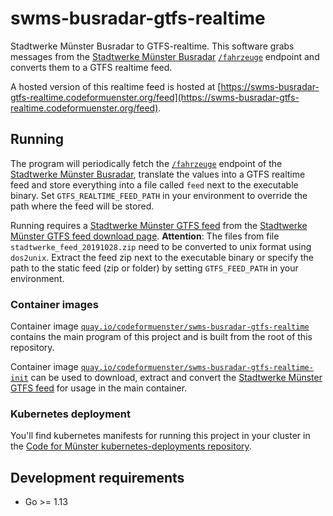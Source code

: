 # swms-busradar-gtfs-realtime

Stadtwerke Münster Busradar to GTFS-realtime. This software grabs messages from the [Stadtwerke Münster Busradar] [`/fahrzeuge`] endpoint and converts them to a GTFS realtime feed.

A hosted version of this realtime feed is hosted at [https://swms-busradar-gtfs-realtime.codeformuenster.org/feed](https://swms-busradar-gtfs-realtime.codeformuenster.org/feed).

## Running

The program will periodically fetch the [`/fahrzeuge`] endpoint of the [Stadtwerke Münster Busradar], translate the values into a GTFS realtime feed and store everything into a file called `feed` next to the executable binary. Set `GTFS_REALTIME_FEED_PATH` in your environment to override the path where the feed will be stored.

Running requires a [Stadtwerke Münster GTFS feed] from the [Stadtwerke Münster GTFS feed download page]. **Attention**: The files from file `stadtwerke_feed_20191028.zip` need to be converted to unix format using `dos2unix`. Extract the feed zip next to the executable binary or specify the path to the static feed (zip or folder) by setting `GTFS_FEED_PATH` in your environment.

### Container images

Container image [`quay.io/codeformuenster/swms-busradar-gtfs-realtime`] contains the main program of this project and is built from the root of this repository.

Container image [`quay.io/codeformuenster/swms-busradar-gtfs-realtime-init`] can be used to download, extract and convert the [Stadtwerke Münster GTFS feed] for usage in the main container.

### Kubernetes deployment

You'll find kubernetes manifests for running this project in your cluster in the [Code for Münster kubernetes-deployments repository].

## Development requirements

- Go >= 1.13

[Stadtwerke Münster GTFS feed]: https://www.stadtwerke-muenster.de/fileadmin/stwms/busverkehr/kundencenter/dokumente/GTFS/stadtwerke_feed_20191028.zip
[Stadtwerke Münster GTFS feed download page]: https://www.stadtwerke-muenster.de/privatkunden/mobilitaet/fahrplaninfos/fahr-netzplaene-downloads/open-data-gtfs/gtfs-download.html
[Stadtwerke Münster Busradar]: http://api.busradar.conterra.de/
[`/fahrzeuge`]: https://rest.busradar.conterra.de/prod/fahrzeuge
[Code for Münster kubernetes-deployments repository]: https://github.com/codeformuenster/kubernetes-deployments/
[`quay.io/codeformuenster/swms-busradar-gtfs-realtime`]: https://quay.io/repository/codeformuenster/swms-busradar-gtfs-realtime
[`quay.io/codeformuenster/swms-busradar-gtfs-realtime-init`]: https://quay.io/repository/codeformuenster/swms-busradar-gtfs-realtime-init

